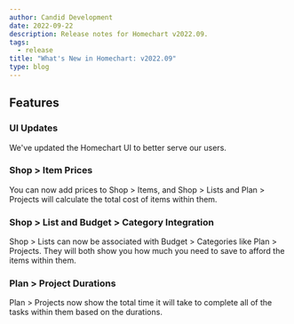 ```yaml
---
author: Candid Development
date: 2022-09-22
description: Release notes for Homechart v2022.09.
tags:
  - release
title: "What's New in Homechart: v2022.09"
type: blog
---
```


## Features

### UI Updates

We've updated the Homechart UI to better serve our users.

### Shop > Item Prices

You can now add prices to Shop > Items, and Shop > Lists and Plan > Projects will calculate the total cost of items within them.

### Shop > List and Budget > Category Integration

Shop > Lists can now be associated with Budget > Categories like Plan > Projects. They will both show you how much you need to save to afford the items within them.

### Plan > Project Durations

Plan > Projects now show the total time it will take to complete all of the tasks within them based on the durations.
